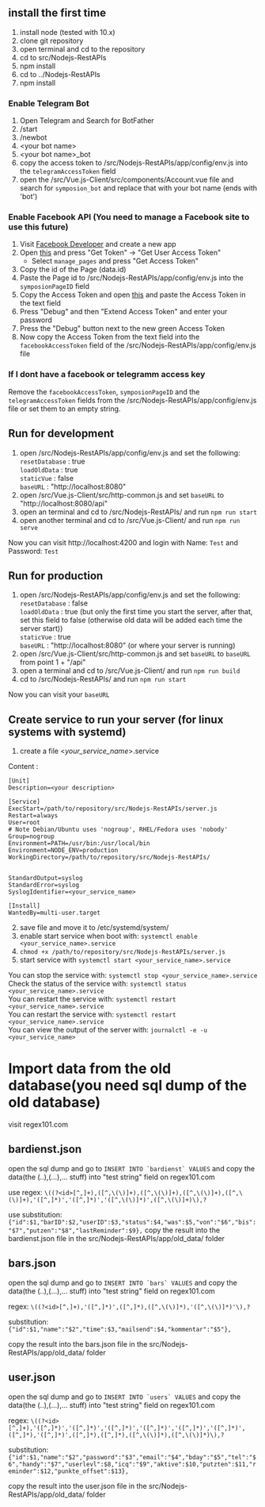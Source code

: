 ## install the first time
1. install node (tested with 10.x)
2. clone git repository  
3. open terminal and cd to the repository
4. cd to src/Nodejs-RestAPIs
5. npm install
6. cd to ../Nodejs-RestAPIs
7. npm install

### Enable Telegram Bot
 1. Open Telegram and Search for BotFather
 2. /start
 3. /newbot
 4. \<your bot name\>
 5. \<your bot name\>\_bot
 6. copy the access token to /src/Nodejs-RestAPIs/app/config/env.js into the `telegramAccessToken` field
 7. open the /src/Vue.js-Client/src/components/Account.vue file and search for `symposion_bot` and replace that with your bot name (ends with 'bot')

### Enable Facebook API (You need to manage a Facebook site to use this future)
 1. Visit [Facebook Developer](https://developers.facebook.com/apps/) and create a new app
 2. Open [this](https://developers.facebook.com/tools/explorer/?method=GET&path=me%2Faccounts&version=v3.2) and press "Get Token" -> "Get User Access Token"
    - Select `manage_pages` and press "Get Access Token"
 3. Copy the id of the Page (data\.id)
 4. Paste the Page id to /src/Nodejs-RestAPIs/app/config/env.js into the `symposionPageID` field
 5. Copy the Access Token and open [this](https://developers.facebook.com/tools/debug/accesstoken/) and paste the Access Token in the text field
 6. Press "Debug" and then "Extend Access Token" and enter your password
 7. Press the "Debug" button next to the new green Access Token
 8. Now copy the Access Token from the text field into the `facebookAccessToken` field of the /src/Nodejs-RestAPIs/app/config/env.js file

### If I dont have a facebook or telegramm access key
 Remove the `facebookAccessToken`, `symposionPageID` and the `telegramAccessToken` fields from the /src/Nodejs-RestAPIs/app/config/env.js file or set them to an empty string.

## Run for development
 1. open /src/Nodejs-RestAPIs/app/config/env.js and set the following:  
 `resetDatabase` : true  
 `loadOldData` : true  
 `staticVue` : false  
 `baseURL` : "http://localhost:8080"
 2. open /src/Vue.js-Client/src/http-common.js and set `baseURL` to "http://localhost:8080/api"
 3. open an terminal and cd to /src/Nodejs-RestAPIs/ and run `npm run start`
 4. open another terminal and cd to /src/Vue.js-Client/ and run `npm run serve`

 Now you can visit http://localhost:4200 and login with Name: `Test` and Password: `Test`

 ## Run for production
 1. open /src/Nodejs-RestAPIs/app/config/env.js and set the following:  
 `resetDatabase` : false  
 `loadOldData` : true (but only the first time you start the server, after that, set this field to false (otherwise old data will be added each time the server start))  
 `staticVue` : true  
 `baseURL` : "http://localhost:8080" (or where your server is running)
 2. open /src/Vue.js-Client/src/http-common.js and set `baseURL` to `baseURL` from point 1 + "/api"
 4. open a terminal and cd to /src/Vue.js-Client/ and run `npm run build`
 3. cd to /src/Nodejs-RestAPIs/ and run `npm run start`

 Now you can visit your `baseURL`

 ## Create service to run your server (for linux systems with systemd)
  1. create a file \<_your_service_name_\>.service

Content :

    [Unit]
    Description=<your description>

    [Service]
    ExecStart=/path/to/repository/src/Nodejs-RestAPIs/server.js
    Restart=always
    User=root
    # Note Debian/Ubuntu uses 'nogroup', RHEL/Fedora uses 'nobody'
    Group=nogroup
    Environment=PATH=/usr/bin:/usr/local/bin
    Environment=NODE_ENV=production
    WorkingDirectory=/path/to/repository/src/Nodejs-RestAPIs/


    StandardOutput=syslog
    StandardError=syslog
    SyslogIdentifier=<your_service_name>

    [Install]
    WantedBy=multi-user.target    

 2. save file and move it to /etc/systemd/system/
 3. enable start service when boot with: `systemctl enable <your_service_name>.service`
 4. `chmod +x /path/to/repository/src/Nodejs-RestAPIs/server.js`
 5. start service with `systemctl start <your_service_name>.service`

 You can stop the service with: `systemctl stop <your_service_name>.service`  
 Check the status of the service with: `systemctl status <your_service_name>.service`  
 You can restart the service with: `systemctl restart <your_service_name>.service`  
 You can restart the service with: `systemctl restart <your_service_name>.service`  
 You can view the output of the server with: `journalctl -e -u <your_service_name>`  

# Import data from the old database(you need sql dump of the old database)

  visit regex101.com

## bardienst.json

open the sql dump and go to ``INSERT INTO `bardienst` VALUES`` and copy the data(the (..),(...),... stuff) into "test string" field on regex101.com

use regex: `\((?<id>[^,]+),([^,\(\)]+),([^,\(\)]+),([^,\(\)]+),([^,\(\)]+),'([^,]*)','([^,]*)','([^,\(\)]*)',([^,\(\)]+)\),?`

use substitution: `{"id":$1,"barID":$2,"userID":$3,"status":$4,"was":$5,"von":"$6","bis":"$7","putzen":"$8","lastReminder":$9},`
 copy the result into the bardienst.json file in the src/Nodejs-RestAPIs/app/old_data/ folder

## bars.json

open the sql dump and go to ``INSERT INTO `bars` VALUES`` and copy the data(the (..),(...),... stuff) into "test string" field on regex101.com

regex: `\((?<id>[^,]+),'([^,]*)',([^,]*),([^,\(\)]*),'([^,\(\)]*)'\),?`

substitution: `{"id":$1,"name":"$2","time":$3,"mailsend":$4,"kommentar":"$5"},`

copy the result into the bars.json file in the src/Nodejs-RestAPIs/app/old_data/ folder

## user.json

open the sql dump and go to ``INSERT INTO `users` VALUES`` and copy the data(the (..),(...),... stuff) into "test string" field on regex101.com

regex: `\((?<id>[^,]+),'([^,]*)','([^,]*)','([^,]*)','([^,]*)','([^,]*)','([^,]*)',([^,]*),'([^,]*)',([^,]*),([^,]*),([^,\(\)]*),([^,\(\)]*)\),?`

substitution: `{"id":$1,"name":"$2","password":"$3","email":"$4","bday":"$5","tel":"$6","handy":"$7","userlevl":$8,"icq":"$9","aktive":$10,"putzten":$11,"reminder":$12,"punkte_offset":$13},`

copy the result into the user.json file in the src/Nodejs-RestAPIs/app/old_data/ folder
